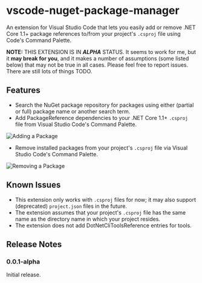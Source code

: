 # vscode-nuget-package-manager

An extension for Visual Studio Code that lets you easily add or remove 
.NET Core 1.1+ package references to/from your project's `.csproj` file
using Code's Command Palette.

**NOTE:** THIS EXTENSION IS IN **_ALPHA_** STATUS. It seems to work for me,
but it **may break for you**, and it makes a number of assumptions (some listed
below) that may not be true in all cases. Please feel free to report
issues. There are still lots of things TODO.

## Features

- Search the NuGet package repository for packages using either (partial
or full) package name or another search term.
- Add PackageReference dependencies to your .NET Core 1.1+ `.csproj` file
from Visual Studio Code's Command Palette.

![Adding a Package](https://github.com/jmrog/vscode-nuget-package-manager/raw/master/images/add-package.gif)

- Remove installed packages from your project's `.csproj` file via Visual
Studio Code's Command Palette.

![Removing a Package](https://github.com/jmrog/vscode-nuget-package-manager/raw/master/images/remove-package.gif)

## Known Issues

- This extension only works with `.csproj` files for now; it may also
support (deprecated) `project.json` files in the future.
- The extension assumes that your project's `.csproj` file has the same
name as the directory name in which your project resides.
- The extension does not add DotNetCliToolsReference entries for tools.

## Release Notes

### 0.0.1-alpha

Initial release.

